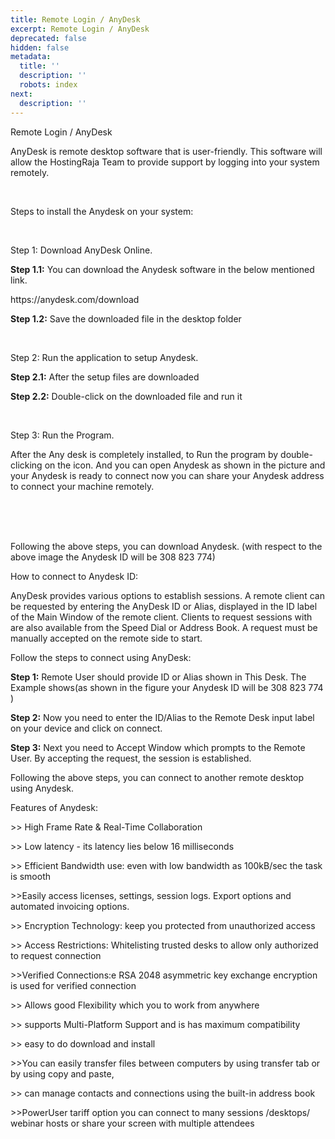 ```yaml
---
title: Remote Login / AnyDesk
excerpt: Remote Login / AnyDesk
deprecated: false
hidden: false
metadata:
  title: ''
  description: ''
  robots: index
next:
  description: ''
---
```


<div itemprop="articleBody"></div>
<div class="hostingraja-forum-article"></div>
<span style={{fontSize: "24pt"}}>Remote Login / AnyDesk</span>
<div class="hostingraja-forum-article-inner-div"></div>
<div class="hostingraja-forum-article-contents"></div>
<p> </p>
<p><span style={{fontSize: "14pt"}}><span style={{fontWeight: 400}}>AnyDesk is remote desktop software that is user-friendly. This software will allow the </span><span style={{fontWeight: 400}}>HostingRaja</span><span style={{fontWeight: 400}}> Team to provide support by logging into your system remotely.</span></span></p>
<br />
<p><span style={{fontSize: "18pt"}}>Steps to install the Anydesk on your system:</span></p>
<br />
<p><span style={{fontSize: "18pt"}}>Step 1: Download AnyDesk Online.</span></p>
<p> </p>
<p><span style={{fontWeight: 400, fontSize: "14pt"}}><strong>Step 1.1:</strong> You can download the Anydesk software in the below mentioned link.</span></p>
<p><span style={{fontSize: "14pt"}}><span style={{fontWeight: 400}}>https://anydesk.com/download </span></span></p>
<p><span style={{fontWeight: 400, fontSize: "14pt"}}><strong>Step 1.2:</strong> Save the downloaded file in the desktop folder</span></p>
<p> </p>
<p class="hostingraja-forum-article-content"><br /><span style={{fontSize: "14pt"}}> </span></p>
<p class="hostingraja-forum-article-content"><span style={{fontSize: "14pt"}}> </span></p>
<p class="hostingraja-forum-article-content"> </p>
<p><span style={{fontSize: "18pt"}}>Step 2: Run the application to setup Anydesk.</span></p>
<p> </p>
<p><span style={{fontWeight: 400, fontSize: "14pt"}}><strong>Step 2.1:</strong> After the setup files are downloaded</span></p>
<p> </p>
<p><span style={{fontWeight: 400, fontSize: "14pt"}}><strong>Step 2.2:</strong> Double-click on the downloaded file and run it </span></p>
<br /><span style={{fontSize: "14pt"}}></span>
<p class="hostingraja-forum-article-content"> </p>
<p><span style={{fontSize: "18pt"}}>Step 3: Run the Program.</span></p>
<p> </p>
<p><span style={{fontWeight: 400, fontSize: "14pt"}}> After the Any desk is completely installed, to Run the program by double-clicking on the icon. And you can open Anydesk as shown in the picture and your Anydesk is ready to connect now you can share your Anydesk address to connect your machine remotely.</span></p>
<p> </p>
<p class="hostingraja-forum-article-content"><br /><span style={{fontSize: "14pt"}}>  </span><br /><br /></p>
<div class="hostingraja-forum-article-content"></div>
<p><span style={{fontWeight: 400, fontSize: "14pt"}}>Following the above steps, you can download Anydesk. (with respect to the above image the Anydesk ID will be 308 823 774)</span></p>
<p> </p>
<p><span style={{fontSize: "18pt"}}>How to connect to Anydesk ID:</span></p>
<p> </p>
<p><span style={{fontWeight: 400, fontSize: "14pt"}}>AnyDesk provides various options to establish sessions. A remote client can be requested by entering the AnyDesk ID or Alias, displayed in the ID label of the Main Window of the remote client. Clients to request sessions with are also available from the Speed Dial or Address Book. A request must be manually accepted on the remote side to start.</span></p>
<p> </p>
<p><span style={{fontSize: "18pt"}}>Follow the steps to connect using AnyDesk:</span></p>
<p> </p>
<p><span style={{fontSize: "14pt"}}><span style={{fontWeight: 400}}><strong>Step 1:</strong> Remote User should provide ID or Alias shown in  T</span><span style={{fontWeight: 400}}>his Desk</span><span style={{fontWeight: 400}}>. The Example shows(as shown in the figure your Anydesk ID will be 308 823 774 )</span></span></p>
<p> </p>
<p><span style={{fontWeight: 400, fontSize: "14pt"}}></span></p>
<p><span style={{fontSize: "14pt"}}> </span></p>
<p><span style={{fontSize: "14pt"}}><span style={{fontWeight: 400}}><strong> Step 2:</strong> Now you need to enter the ID/Alias to the </span><span style={{fontWeight: 400}}>Remote Desk</span><span style={{fontWeight: 400}}> input label on your device and click on connect.</span></span></p>
<p><span style={{fontWeight: 400, fontSize: "14pt"}}><strong>Step 3:</strong> Next you need to Accept Window which prompts to the Remote User. By accepting the request, the session is established.</span></p>
<p><span style={{fontWeight: 400, fontSize: "14pt"}}> </span></p>
<p><span style={{fontWeight: 400, fontSize: "14pt"}}>Following the above steps, you can connect to another remote desktop using Anydesk.</span></p>
<p><span style={{fontSize: "14pt"}}> </span></p>
<p>Features of Anydesk:</p>
<p> </p>
<p>&gt;&gt; High Frame Rate &amp; Real-Time Collaboration</p>
<p>&gt;&gt; Low latency - its latency lies below 16 milliseconds</p>
<p>&gt;&gt; Efficient Bandwidth use: even with  low bandwidth as 100kB/sec the task is smooth</p>
<p>&gt;&gt;Easily access licenses, settings, session logs. Export options and automated invoicing options.</p>
<p>&gt;&gt; Encryption Technology: keep you protected from unauthorized access</p>
<p>&gt;&gt; Access Restrictions: Whitelisting trusted desks to allow only authorized  to request connection</p>
<p>&gt;&gt;Verified Connections:e RSA 2048 asymmetric key exchange encryption is used for verified connection</p>
<p>&gt;&gt; Allows good Flexibility which you to work from anywhere</p>
<p>&gt;&gt; supports Multi-Platform Support and is has maximum compatibility</p>
<p>&gt;&gt; easy to do download and install</p>
<p>&gt;&gt;You can easily transfer files between computers  by using transfer tab or by using copy and paste,</p>
<p>&gt;&gt; can manage contacts and connections using the built-in address book  </p>
<p>&gt;&gt;PowerUser tariff option you can connect to many sessions /desktops/ webinar hosts or share your screen with multiple attendees</p>
<p> </p>
</div>
</div>
</div>
</div>